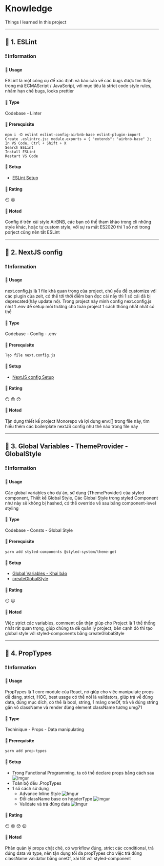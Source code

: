 # Knowledge
Things I learned In this project
***
## :green_book: 1. ESLint
### :exclamation: Information
#### :star2: Usage
ESLint là một công cụ để xác định và báo cáo về các bugs được tìm thấy trong mã ECMAScript / JavaScript, với mục tiêu là strict code style rules, nhằm hạn chế bugs, looks prettier
#### :star2: Type
Codebase - Linter
#### :star2: Prerequisite
```
npm i -D eslint eslint-config-airbnb-base eslint-plugin-import
Create .eslintrc.js: module.exports = { "extends": "airbnb-base" };
In VS Code, Ctrl + Shift + X
Search ESLint
Install ESLint
Restart VS Code
```
#### :star2: Setup
+ [ESLint Setup](https://github.com/php1301/vexere-ui/blob/master/.eslintrc.js)
#### :star2: Rating
:no_mouth:	:open_mouth:
#### :pushpin: Noted
Config ở trên xài style AirBNB, các bạn có thể tham khảo trong cli những style khác, hoặc tự custom style, với sự ra mắt ES2020 thì 1 số nơi trong porject cũng nên tắt ESLint
***
## :green_book: 2. NextJS config
### :exclamation: Information
#### :star2: Usage
next.config.js là 1 file khá quan trọng của project, chủ yếu để customize với các plugin của zeit, có thể tới thời điểm bạn đọc cái này thì 1 số cái đã bị deprecated(hãy update nó). Trong project này mình config next.config.js như 1 .env để setup môi trường cho toàn project 1 cách thống nhất nhất có thể
#### :star2: Type
Codebase - Config - .env
#### :star2: Prerequisite
```
Tạo file next.config.js
```
#### :star2: Setup
+ [NextJS config Setup](https://github.com/php1301/vexere-ui/blob/master/next.config.js)
#### :star2: Rating
:no_mouth: :open_mouth:	:hushed:	
#### :pushpin: Noted
Tận dụng thiết kế project Monorepo và lợi dựng env:[] trong file này, tìm hiểu thêm các boilerplate nextJS config như thế nào trong file này
***
## :green_book: 3. Global Variables - ThemeProvider - GlobalStyle
### :exclamation: Information
#### :star2: Usage
Các global variables cho dự án, sử dụng {ThemeProvider} của styled component, Thiết kế Global Style, Các Global Style trong styled Component như này sẽ không bị hashed, có thể override về sau bằng component-level styling
#### :star2: Type
Codebase - Consts - Global Style
#### :star2: Prerequisite
```
yarn add styled-components @styled-system/theme-get
```
#### :star2: Setup
+ [Global Variables - Khai báo](https://github.com/php1301/vexere-ui/blob/master/themes/default.theme.js)
+ [createGlobalStyle](https://github.com/php1301/vexere-ui/blob/master/assets/style/Global.style.jsx)
#### :star2: Rating
:no_mouth:	:open_mouth:
#### :pushpin: Noted
Việc strict các variables, comment cẩn thận giúp cho Project là 1 thể thống nhất rất quan trọng, giúp chúng ta dễ quản lý project, bên cạnh đó thì tạo global style với styled-components bằng createGlobalStyle
***
## :green_book: 4. PropTypes
### :exclamation: Information
#### :star2: Usage
PropTypes là 1 core module của React, nó giúp cho việc manipulate props dễ dàng, strict, HOC, best usage có thể nói là validators, giúp trả về đúng data, đúng mục đích, có thể là bool, string, 1 mảng oneOf, trả về đúng string gắn vô className và render đúng element className tương umg71
#### :star2: Type
Techinique - Props - Data manipulating
#### :star2: Prerequisite
```
yarn add prop-types
```
#### :star2: Setup
+ Trong Functional Programming, ta có thể declare props bằng cách sau
![Imgur](https://i.imgur.com/PoryaLO.png)
+ Toàn bộ đều .PropTypes
+ 1 số cách sử dụng
  * Advance Inline Style
  ![Imgur](https://i.imgur.com/27zivTP.png)
  * Đổi className base on headerType
  ![Imgur](https://i.imgur.com/LbvhD9n.png?1)
  * Validate và trả đúng data
  ![Imgur](https://i.imgur.com/sDXQJel.png)
#### :star2: Rating
:no_mouth: :open_mouth:	:hushed: :frowning:
#### :pushpin: Noted
Phản quản lý props chặt chẽ, có workflow đúng, strict các conditional, trả đúng data và type, nên tận dụng tối đa propTypes cho việc trả đúng className validator bằng oneOf, xài tốt với styled-component
